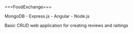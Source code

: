 ===FoodExchange===

MongoDB - Express.js - Angular - Node.js

Basic CRUD web application for creating reviews and raitings
